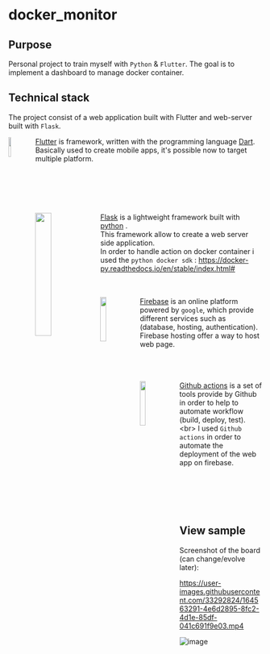 # docker_monitor

## Purpose
Personal project to train myself with `Python` & `Flutter`.
The goal is to implement a dashboard to manage docker container.

## Technical stack
The project consist of a web application built with Flutter and web-server built with `Flask`.

<img align="left" width="10%" src="https://user-images.githubusercontent.com/33292824/209481807-5d99a426-6617-4f2a-a13a-f5dcecf0981f.png">

[Flutter](https://flutter.dev/) is framework, written with the programming language [Dart](https://dart.dev/).<br/>
Basically used to create mobile apps, it's possible now to target multiple platform.<br/><br/><br/><br/><br/><br/>

<img align="left" width="25%" height="25%" src="https://user-images.githubusercontent.com/33292824/209724788-b6e6f103-af0c-40a4-a51e-6d9986130dde.png">

[Flask](https://flask.palletsprojects.com/en/2.2.x/) is a lightweight framework built with [python](https://www.python.org/) .<br/> This framework allow to create a web server side application.<br/> In order to handle action on docker container i used the `python docker sdk` : https://docker-py.readthedocs.io/en/stable/index.html# <br/><br/><br/>

<img align="left" width="15%" height="15%" src="https://user-images.githubusercontent.com/33292824/209725245-aad00d42-6aa8-4e0d-bcaa-bd5df204614e.png">

[Firebase](https://firebase.google.com/) is an online platform powered by `google`, which provide different services such as (database, hosting, authentication).<br/>Firebase hosting offer a way to host web page.<br/><br/><br/><br/>


<img align="left" width="15%" height="15%" src="https://user-images.githubusercontent.com/33292824/209727342-0eef5bca-91cf-45c5-bdf7-c884cc6dce25.png">

[Github actions](https://github.com/features/actions) is a set of tools provide by Github in order to help to automate workflow (build, deploy, test). <br\>
I used `Github actions` in order to automate the deployment of the web app on firebase. <br/><br/><br/><br/><br/><br/>


## View sample
Screenshot of the board (can change/evolve later):


https://user-images.githubusercontent.com/33292824/164563291-4e6d2895-8fc2-4d1e-85df-041c691f9e03.mp4


![image](https://user-images.githubusercontent.com/33292824/181935982-8df27423-7cc3-4cec-8de6-7cf2f8e0bb51.png)
